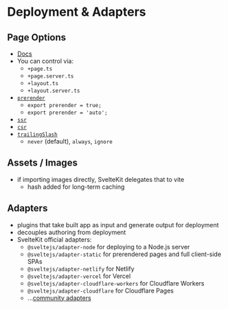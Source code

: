 # Deployment & Adapters

## Page Options

- [Docs](https://kit.svelte.dev/docs/page-options)
- You can control via:
  - `+page.ts`
  - `+page.server.ts`
  - `+layout.ts`
  - `+layout.server.ts`
- [`prerender`](https://kit.svelte.dev/docs/page-options#prerender)
  - `export prerender = true;`
  - `export prerender = 'auto';`
- [`ssr`](https://kit.svelte.dev/docs/page-options#ssr)
- [`csr`](https://kit.svelte.dev/docs/page-options#csr)
- [`trailingSlash`](https://kit.svelte.dev/docs/page-options#trailingslash)
  - `never` (default), `always`, `ignore`

## Assets / Images
- if importing images directly, SvelteKit delegates that to vite
  - hash added for long-term caching

## Adapters
- plugins that take built app as input and generate output for deployment
- decouples authoring from deployment
- SvelteKit official adapters:
  - `@sveltejs/adapter-node` for deploying to a Node.js server
  - `@sveltejs/adapter-static` for prerendered pages and full client-side SPAs
  - `@sveltejs/adapter-netlify` for Netlify
  - `@sveltejs/adapter-vercel` for Vercel
  - `@sveltejs/adapter-cloudflare-workers` for Cloudflare Workers
  - `@sveltejs/adapter-cloudflare` for Cloudflare Pages
  - ...[community adapters](https://www.sveltesociety.dev/packages?category=sveltekit-adapters)